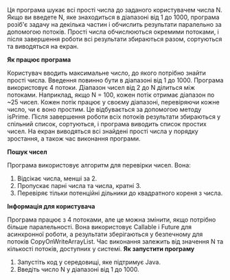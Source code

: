 Ця програма шукає всі прості числа до заданого користувачем числа N. Якщо ви введете N, яке знаходиться в діапазоні від 1 до 1000, програма розіб'є задачу на декілька частин і обчислить результати паралельно за допомогою потоків.
Прості числа обчислюються окремими потоками, і після завершення роботи всі результати збираються разом, сортуються та виводяться на екран.

**Як працює програма**

Користувач вводить максимальне число, до якого потрібно знайти прості числа. Введення повинно бути в діапазоні від 1 до 1000. Програма використовує 4 потоки. Діапазон чисел від 2 до N ділиться між потоками. Наприклад, якщо N = 100, кожен потік отримає діапазон по ~25 чисел. Кожен потік працює у своєму діапазоні, перевіряючи кожне число, чи є воно простим. Це відбувається за допомогою методу isPrime. Після завершення роботи всіх потоків результати збираються у спільний список, сортуються, і програма виводить список простих чисел. На екран виводяться всі знайдені прості числа у порядку зростання, а також час виконання програми.

**Пошук чисел**

Програма використовує алгоритм для перевірки чисел. Вона:
1. Відсікає числа, менші за 2.
2. Пропускає парні числа та числа, кратні 3.
3. Перевіряє тільки потенційні дільники до квадратного кореня з числа.

**Інформація для користувача**

Програма працює з 4 потоками, але це можна змінити, якщо потрібно більше паралельності.
Вона використовує Callable і Future для асинхронної роботи, а результати зберігаються у безпечному для потоків CopyOnWriteArrayList.
Час виконання залежить від значення N та кількості потоків, доступних у системі.
**Як запустити програму**

1. Запустіть код у середовищі, яке підтримує Java.
2. Введіть число N у діапазоні від 1 до 1000.
